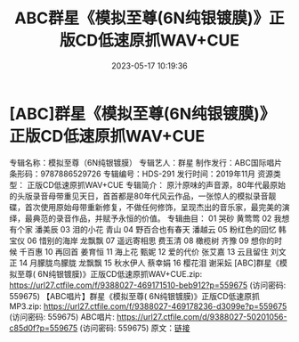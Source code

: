 ﻿---
title: ABC群星《模拟至尊(6N纯银镀膜)》正版CD低速原抓WAV+CUE
date: 2023-05-17 10:19:36
categories: WAV车载音乐、镜像
tags: 华语中文
---
# [ABC]群星《模拟至尊(6N纯银镀膜)》正版CD低速原抓WAV+CUE

专辑名称：模拟至尊（6N纯银镀膜）
专辑艺人：群星
制作发行：ABC国际唱片
条形码：9787886529726
专辑编号：HDS-291
发行时间：2019年11月
资源类型： 正版CD低速原抓WAV+CUE
专辑简介：
原汁原味的声音源，80年代最原始的头版录音母带重见天日，首首都是80年代风云作品，一张惊人的模拟录音靓碟，首次使用原始母带重新修复，不做任何修饰，呈现杰出的音乐家，最完美的演绎，最典范的录音作品，并赋予永恒的价值。
专辑曲目：
01 哭砂 黄莺莺
02 我想有个家 潘美辰
03 泪的小花 青山
04 野百合也有春天 潘越云
05 粉红色的回忆 韩宝仪
06 惜别的海岸 龙飘飘
07 遥远寄相思 费玉清
08 橄榄树 齐豫
09 想你的时候 千百惠
10 再回首 姜育恒
11 海上花 甄妮
12 爱的代价 张艾嘉
13 云且留住 刘文正
14 月朦胧鸟朦胧 龙飘飘
15 秋水伊人 蔡幸娟
16 樱花泪 谢采妘
[ABC]群星《模拟至尊( 6N纯银镀膜)》正版CD低速原抓WAV+CUE.zip: https://url27.ctfile.com/f/9388027-469171510-beb912?p=559675
(访问密码: 559675)
【ABC唱片】群星《模拟至尊( 6N纯银镀膜)》正版CD低速原抓MP3.zip: https://url27.ctfile.com/f/9388027-469178236-d3099e?p=559675
(访问密码: 559675)
ABC唱片: https://url27.ctfile.com/d/9388027-50201056-c85d0f?p=559675
(访问密码: 559675)
原文：[链接](https://blog.sina.com.cn/s/blog_1647c7e76010311wq.html)
